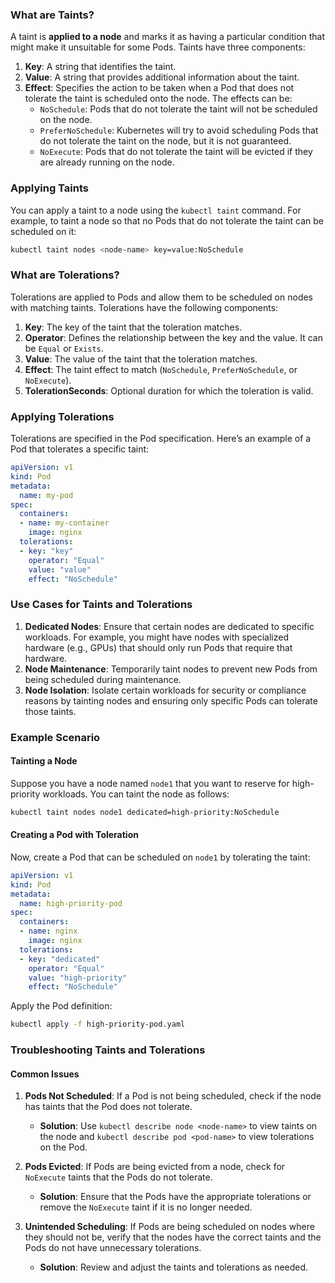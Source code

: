 
### What are Taints?
A taint is **applied to a node** and marks it as having a particular condition that might make it unsuitable for some Pods. Taints have three components:

1. **Key**: A string that identifies the taint.
2. **Value**: A string that provides additional information about the taint.
3. **Effect**: Specifies the action to be taken when a Pod that does not tolerate the taint is scheduled onto the node. The effects can be:
   - `NoSchedule`: Pods that do not tolerate the taint will not be scheduled on the node.
   - `PreferNoSchedule`: Kubernetes will try to avoid scheduling Pods that do not tolerate the taint on the node, but it is not guaranteed.
   - `NoExecute`: Pods that do not tolerate the taint will be evicted if they are already running on the node.

### Applying Taints

You can apply a taint to a node using the `kubectl taint` command. For example, to taint a node so that no Pods that do not tolerate the taint can be scheduled on it:

```bash
kubectl taint nodes <node-name> key=value:NoSchedule
```

### What are Tolerations?

Tolerations are applied to Pods and allow them to be scheduled on nodes with matching taints. Tolerations have the following components:

1. **Key**: The key of the taint that the toleration matches.
2. **Operator**: Defines the relationship between the key and the value. It can be `Equal` or `Exists`.
3. **Value**: The value of the taint that the toleration matches.
4. **Effect**: The taint effect to match (`NoSchedule`, `PreferNoSchedule`, or `NoExecute`).
5. **TolerationSeconds**: Optional duration for which the toleration is valid.

### Applying Tolerations

Tolerations are specified in the Pod specification. Here’s an example of a Pod that tolerates a specific taint:

```yaml
apiVersion: v1
kind: Pod
metadata:
  name: my-pod
spec:
  containers:
  - name: my-container
    image: nginx
  tolerations:
  - key: "key"
    operator: "Equal"
    value: "value"
    effect: "NoSchedule"
```

### Use Cases for Taints and Tolerations

1. **Dedicated Nodes**: Ensure that certain nodes are dedicated to specific workloads. For example, you might have nodes with specialized hardware (e.g., GPUs) that should only run Pods that require that hardware.
2. **Node Maintenance**: Temporarily taint nodes to prevent new Pods from being scheduled during maintenance.
3. **Node Isolation**: Isolate certain workloads for security or compliance reasons by tainting nodes and ensuring only specific Pods can tolerate those taints.

### Example Scenario

#### Tainting a Node

Suppose you have a node named `node1` that you want to reserve for high-priority workloads. You can taint the node as follows:

```bash
kubectl taint nodes node1 dedicated=high-priority:NoSchedule
```

#### Creating a Pod with Toleration

Now, create a Pod that can be scheduled on `node1` by tolerating the taint:

```yaml
apiVersion: v1
kind: Pod
metadata:
  name: high-priority-pod
spec:
  containers:
  - name: nginx
    image: nginx
  tolerations:
  - key: "dedicated"
    operator: "Equal"
    value: "high-priority"
    effect: "NoSchedule"
```

Apply the Pod definition:

```bash
kubectl apply -f high-priority-pod.yaml
```

### Troubleshooting Taints and Tolerations

#### Common Issues

1. **Pods Not Scheduled**: If a Pod is not being scheduled, check if the node has taints that the Pod does not tolerate.
   - **Solution**: Use `kubectl describe node <node-name>` to view taints on the node and `kubectl describe pod <pod-name>` to view tolerations on the Pod.

2. **Pods Evicted**: If Pods are being evicted from a node, check for `NoExecute` taints that the Pods do not tolerate.
   - **Solution**: Ensure that the Pods have the appropriate tolerations or remove the `NoExecute` taint if it is no longer needed.

3. **Unintended Scheduling**: If Pods are being scheduled on nodes where they should not be, verify that the nodes have the correct taints and the Pods do not have unnecessary tolerations.
   - **Solution**: Review and adjust the taints and tolerations as needed.
